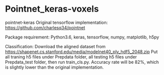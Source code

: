 # Pointnet_keras-voxels

pointnet-keras
Original tensorflow implementation: https://github.com/charlesq34/pointnet

Package requirement: Python3.6, keras, tensorflow, numpy, matplotlib, h5py

Classification:
Download the aligned dataset from https://shapenet.cs.stanford.edu/media/modelnet40_ply_hdf5_2048.zip Put all traning h5 files under Prepdata folder, all testing h5 files under Prepdata_test folder, then run train_cls.py. Accuracy rate will be 82%, which is slightly lower than the original implementation.
